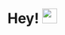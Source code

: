 # Hey! <img src="https://raw.githubusercontent.com/MartinHeinz/MartinHeinz/master/wave.gif" width="30px">
